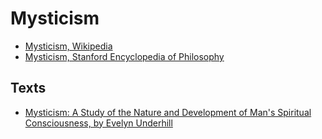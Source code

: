 # Mysticism

- [Mysticism, Wikipedia](https://en.wikipedia.org/wiki/Mysticism)
- [Mysticism, Stanford Encyclopedia of Philosophy](https://plato.stanford.edu/entries/mysticism/)

## Texts

- [Mysticism: A Study of the Nature and Development of Man's Spiritual Consciousness, by Evelyn Underhill]()